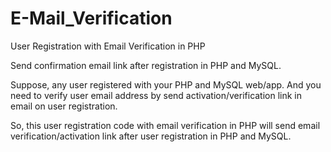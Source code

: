 # E-Mail_Verification
User Registration with Email Verification in PHP

Send confirmation email link after registration in PHP and MySQL. 

Suppose, any user registered with your PHP and MySQL web/app. And you need to verify user email address by send activation/verification link in email on user registration.

So, this user registration code with email verification in PHP will send email verification/activation link after user registration in PHP and MySQL.
